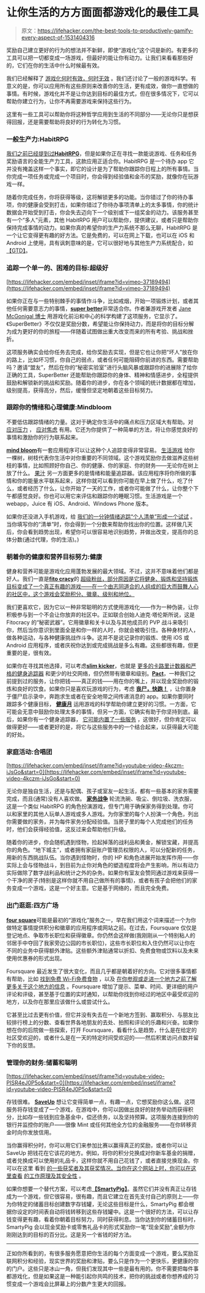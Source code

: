 # 让你生活的方方面面都游戏化的最佳工具

> 原文：<https://lifehacker.com/the-best-tools-to-productively-gamify-every-aspect-of-1531404316>

奖励自己建立更好的行为的想法并不新鲜，即使“游戏化”这个词是新的。有更多的工具可以把一切都变成一场游戏，但最好的能让你有动力。让我们来看看那些好的，它们在你的生活中什么时候最有效。



我们已经解释了 [游戏化何时有效，何时无效](https://lifehacker.com/the-psychology-of-gamification-can-apps-keep-you-motiv-1521754385) 。我们还讨论了一般的游戏科学。有意义的是，你可以应用所有这些原则来改善你的生活，更有成效，做你一直想做的事情。有时候，游戏化并不是让你达到目标的最佳方式，但在很多情况下，它可以帮助你建立行为，让你不再需要游戏来保持这些行为。

这里有一些工具可以帮助你将这种哲学应用到生活的不同部分——无论你只是想获得回报，还是需要帮助将良好的行为转化为习惯。

### 一般生产力:HabitRPG

[我们之前已经提到过](https://lifehacker.com/habitrpg-turns-better-behavior-into-a-game-of-survival-5976476)[**HabitRPG**](https://habitrpg.com/static/front)，但是如果你正在寻找一款能说游戏、任务和任务奖励语言的全能生产力工具，这款应用正适合你。HabitRPG 是一个待办 app 它并没有掩盖这样一个事实，即它的设计是为了帮助你跟踪你日程上的所有事情。当你完成一项任务或完成一个项目时，你会得到经验值和金币的奖励，就像你在玩游戏一样。

随着你完成任务，你将获得等级，这将解锁更多的功能。当你错过了你的待办事项，你的健康会受到打击，如果你错过了你待办事项清单上的太多事情，你的统计数据会开始受到打击，你会失去迈向下一个级别或下一组奖金的动力。该服务甚至有一个“多人”元素，其他 HabitRPG 用户可以帮助你，提供建议，或者只是帮助你保持完成事情的动力。如果你真的希望你的生产力系统不那么无聊，HabitRPG 是一个让它变得更有趣的好方法。它是免费的，可以在网上下载，也可以在 iOS 和 Android 上使用，具有讽刺意味的是，它可以很好地与其他生产力系统配合，如[【GTD】](http://en.wikipedia.org/wiki/Getting_Things_Done)。

### 追踪一个单一的、困难的目标:超级好

 [https://lifehacker.com/embed/inset/iframe?id=vimeo-37189494](https://lifehacker.com/embed/inset/iframe?id=vimeo-37189494) 

如果你正在与一些特别棘手的事情作斗争，比如戒烟，开始一项锻炼计划，或者其他任何需要意志力的事情，[**super better**](https://www.superbetter.com/)非常适合你。作者兼游戏开发者 [Jane McGonigal 博士](http://janemcgonigal.com/meet-me/) 用游戏化前沿和中心的科学构建了这项服务，它显示了。《SuperBetter》不仅仅是奖励分数，希望能让你保持动力，而是将你的目标分解为成为更好的你的旅程——伴随着试图做出重大改变而来的所有考验、挑战和挫折。

这项服务确实会给你任务去完成，给你奖励去实现，但是它也让你把“坏人”放在你的路上，比如坏习惯，你自己的弱点，或者任何可能阻碍你前进的东西。需要帮助吗？邀请“盟友”，然后在你的“秘密实验室”进行头脑风暴或跟踪你的进展除了给你正确的工具，SuperBetter 还能帮助你跟踪你的身体、精神和情感进步，全程提供鼓励和解锁新的挑战和奖励。随着你的进步，你在各个领域的统计数据都在增加，级别提高，获得高分，然后，缓慢但坚定地朝着这些目标努力。

### 跟踪你的情绪和心理健康:Mindbloom

不要低估跟踪情绪的力量。这对于确定你生活中的痛点和压力区域大有帮助。对 [应对压力](https://lifehacker.com/what-stress-actually-does-to-you-and-what-you-can-do-ab-5836879) ， [应对焦虑](http://lifehacker.com/what-anxiety-actually-does-to-you-and-what-you-can-do-a-1468128356) 有用。它还为你提供了一种简单的方法，将让你感觉良好的事情和激励你的行为联系起来。

[**mind bloom**](http://www.mindbloom.com/)有一套应用程序可以让这种个人追踪变得非常容易。 [生活游戏](http://www.mindbloom.com/lifegame) 给你一棵树，树枝代表你生活中对你重要的不同领域。这个游戏奖励你去做滋养这些树枝的事情，比如照顾好你自己、你的健康、你的家庭、你的财务——无论你在树上放了什么。 [果汁](http://www.mindbloom.com/juice) 另一方面更多的是情绪和能量追踪器。该应用程序将你所做的事情和你的能量水平联系起来，这样你就可以看到你可能在早上做了什么，吃了什么，或者经历了什么，让你开始了一天的工作，或者你可能做了什么，让你整个下午都感觉良好。你也可以用它来评估和跟踪你的睡眠习惯。生活游戏是一个 webapp，Juice 有 iOS、Android、Windows Phone 版本。

如果你还没进入手机游戏，给 [我们的一分钟情绪追踪“个人清单”形成一个试试](https://lifehacker.com/fill-out-this-one-minute-form-every-day-and-find-out-wh-5901651) 。当你填写你的“清单”时，你会得到一个分数来帮助你找出你的位置。这样做几天后，你会看到趋势出现，希望你可以很容易地识别趋势，并做出改变，提高你的总体分数(通过代理，你的生活)。)

### 朝着你的健康和营养目标努力:健康

健身和营养可能是游戏化应用蓬勃发展的最大领域。不过，这并不意味着他们都是好人。我们一直是[**fito cracy**](http://fitocracy.com/)的 [超级粉丝，部分原因是它将健身、锻炼和坚持锻炼目标变成了一个真正有趣的游戏——在一个由志同道合的人组成的巨大而鼓舞人心的社区中，这个游戏会奖励积分、徽章、级别和地位。](http://lifehacker.com/tag/fitocracy)

我们更喜欢它，因为它以一种非常聪明的方式使用游戏化——作为一种伪装，让你积极参与到一个不会让你放弃的社区中。正如联合创始人迪克·塔伦斯所说，这是 Fitocracy 的“秘密武器”。它用徽章和关卡以及与其他成员的 PVP 战斗来吸引你，然后当你意识到里面全是和你一样的人时，你就会被吸引住。各种身材的人，做各种运动，与各种健康挑战作斗争。这并不是说记录你的锻炼、使用 iOS 或 Android 应用程序，或者庆祝你达到或完成挑战是多么有趣。这些都很有趣，但更重要的是，很有效。

如果你在寻找其他选择，可以考虑[**slim kicker**](http://www.slimkicker.com/)，也就是 [更多的卡路里计数器和严格的健身追踪器](https://lifehacker.com/slimkicker-turns-watching-what-you-eat-into-a-game-com-5898274) 和更少的社交网络，但仍然带有徽章和级别。[**Pact**](http://gym-pact.com/)，一种我们之前提到过的服务，让你把钱——真正的钱——用在你的嘴上，并以现金奖励你的锻炼和良好的饮食。如果你只是喜欢玩游戏的行为，考虑 [**丧尸，快跑！**](https://www.zombiesrungame.com/) ，让你置身于僵尸启示录中，奔跑求生或者在安全地带之间传递消息的 app。如果你要同时跟踪多个健康目标， [**健康月**](http://www.healthmonth.com/) 运用游戏的科学帮助你建立更好的习惯。一方面，它可能会无意中鼓励你处理太多的事情，但另一方面，它确实有助于你坚持到底。最后，如果你有一个健身追踪器， [它可能内置了一些服务](http://lifehacker.com/how-to-make-the-most-of-your-fitness-tracker-without-f-5994256) ，这很好，但你肯定可以做得更好——或者更好的是，将它与这些服务中的一个结合起来，以获得最大可能的好处。

### 家庭活动:合唱团

 [https://lifehacker.com/embed/inset/iframe?id=youtube-video-4kczm-iJsGo&start=0](https://lifehacker.com/embed/inset/iframe?id=youtube-video-4kczm-iJsGo&start=0) 

无论你是独自生活，还是与配偶、孩子或室友一起生活，都有一些基本的家务需要完成，而且(通常)没有人喜欢做。 [**家务战争**](http://www.chorewars.com/) 轮流洗碗、吸尘、倒垃圾、洗衣服，这是一个类似 HabitRPG 的角色扮演游戏，但专门用于确保家务得到处理。你可以和家里的其他人玩单人游戏或多人游戏。为你家里的每个人扮演一个角色，列出你需要做的家务，并为每件家务分配经验值。当房子里的每个人完成他们的任务时，他们会获得经验值，这反过来会帮助他们升级。

随着你的进步，你会随机遇到怪物，捡起掉落的战利品和黄金，解锁宝藏，并提高你的角色。“地下城主”，或者拥有家庭账户管理员权限的人，可以分配新的任务，用新的东西挑战队伍。当你遇到怪物时，你的 HP 和角色进展开始发挥作用——你实际上会与怪物战斗，到目前为止你对角色的塑造程度将会产生影响，所以有动力实际做除了数字战利品和统计之外的杂务。如果你有室友会赞同通过游戏来获得一个干净的房子(特别是这样你就不用自己做所有的事情)，或者有孩子会把他们的家务变成一个游戏，这是一个好主意。它是基于网络的，而且完全免费。

### 出门逛逛:四方广场

[**four square**](http://foursquare.com/)可能是最初的“游戏化”服务之一，早在我们用这个词来描述一个为你做特定事情提供积分和徽章的应用程序或网站之前。在过去，Foursquare 仅仅是登记地点、争取市长职位和获得徽章。你仍然会这样做(我刚刚从一个特别粘人的邻居手中夺回了我家旁边公园的市长职位)，这些市长职位和入住仍然可以让你在不同的业务中获得额外津贴。这些额外津贴通常以折扣、免费食物或饮料以及未来使用优惠券的形式出现。

Foursquare 最近发生了很大变化，而且几乎都是朝着好的方向。它对很多事情都有帮助，比如 [找到免费 Wi-Fi](https://lifehacker.com/find-free-wi-fi-passwords-for-local-spots-on-foursquare-509034398)[免费食物](http://lifehacker.com/poorsquare-finds-all-the-foursquare-freebies-near-you-5857447) ，以及 [在你参观或走进一个地方之前了解更多关于这个地方的信息](http://lifehacker.com/are-social-location-services-worth-using-837508960) 。Foursquare 增加了提示、菜单、时间、更详细的用户评论和评级，甚至基于位置的实时通知，以帮助你找到你经过的地区中最受欢迎的地方，以及你在那里应该做什么或尝试什么。

它甚至比过去更有价值，但它并没有失去在一个新地方签到、赢取积分、与朋友比较排行榜上的分数、查看世界各地朋友的去处、拍照和评论的乐趣和兴奋。如果你想在你的后院做一些探索，打开 Foursquare，看看什么是趋势，什么是在给定的社区受欢迎的，或者什么是在一天的特定时间受欢迎的——然后积累访问点数并留下你的反馈。

### 管理你的财务:储蓄和聪明

 [https://lifehacker.com/embed/inset/iframe?id=youtube-video-PISR4eJ0P5o&start=0](https://lifehacker.com/embed/inset/iframe?id=youtube-video-PISR4eJ0P5o&start=0) 

存钱很难。 [**SaveUp**](https://www.saveup.com/vip/975e0aa9f) 想让它变得简单一点，有趣一点，它想奖励你这么做。这项服务将存钱变成了一个游戏，在游戏中，你可以因做出良好的财务举动而获得积分，比如存一些钱到应急基金中，偿还债务，以及坚持预算。这项服务连接到你的银行并监控你的账户——很像 Mint 或任何其他全方位的金融服务——在你转移资金时向你发放信用。

当你赢得积分时，你可以用它们来参加比赛以赢得真正的奖励，或者你可以让 SaveUp 把钱花在它该花的地方。例如，将你的积分兑换成对你新车基金的捐赠，或者兑换成可以使用的礼品卡，这样你就不用自己花钱了，或者直接兑换现金。你可以在这里 看到 [的一些获奖者及其获奖情况。当你在这个网站上时，你可以在这里查看](https://www.saveup.com/winners-list) [的工作原理及其安全性](https://www.saveup.com/how-it-works) 。

如果你想要一个替代方案，可以考虑[**【SmartyPig】**](https://www.smartypig.com/)。虽然它们并没有真正让存钱成为一个游戏，但它很容易，很有趣，而且它建立在首先支付自己的原则上——你为你特定的储蓄目标创建数字存钱罐，无论这些目标是什么，SmartyPig 都会根据你设定的时间表自动将钱转移到这些存钱罐中。这是一个很好的方法，可以让存钱变得更有趣，看着你朝着目标努力，同时获得利息。当你达到你的储蓄目标时，SmartyPig 会以现金奖励卡或零售礼品卡的形式奖励你一笔“现金奖励”,金额为你刚刚达到的目标的百分比。这是另一个省钱的好方法。

* * *

正如你所看到的，有很多服务愿意把你生活的每个方面变成一个游戏，要么奖励互联网积分和经验，现实世界的奖励和津贴，要么只是作为一个更快乐，更健康的你的门户。这些只是冰山一角，但我们发现其中一些是最有用的。你不需要把每件事都游戏化，但是如果这是一种能引起你共鸣的技术，把你的挑战或者你想养成的习惯变成一个游戏会比屏幕上的分数产生更大的回报。